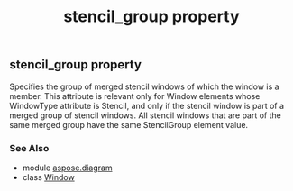 ﻿---
title: stencil_group property
second_title: Aspose.Diagram for Python via .NET API References
description: 
type: docs
weight: 220
url: /python-net/aspose.diagram/window/stencil_group/
is_root: false
---

## stencil_group property


Specifies the group of merged stencil windows of which the window is a member. This attribute is relevant only for Window elements whose WindowType attribute is Stencil, and only if the stencil window is part of a merged group of stencil windows. All stencil windows that are part of the same merged group have the same StencilGroup element value.

### See Also
* module [aspose.diagram](../../)
* class [Window](/diagram/python-net/aspose.diagram/window)
